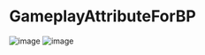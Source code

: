 # GameplayAttributeForBP

![image](https://github.com/user-attachments/assets/897e72a3-3bd7-4752-8254-7a45df5c5554)
![image](https://github.com/user-attachments/assets/d8e1f7c3-b266-4b22-b29f-7bfa501aae96)
